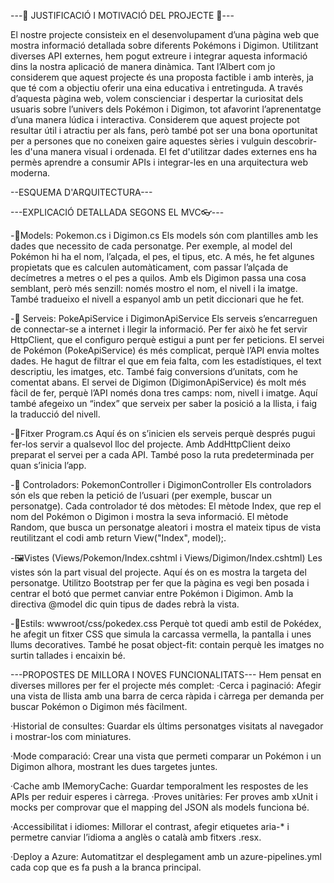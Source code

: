 ---💫 JUSTIFICACIÓ I MOTIVACIÓ DEL PROJECTE 💫--- 

El nostre projecte consisteix en el desenvolupament d’una pàgina web que mostra informació detallada sobre diferents Pokémons i Digimon. Utilitzant diverses API externes, hem pogut extreure i integrar aquesta informació dins la nostra aplicació de manera dinàmica. Tant l’Albert com jo considerem que aquest projecte és una proposta factible i amb interès, ja que té com a objectiu oferir una eina educativa i entretinguda. A través d’aquesta pàgina web, volem conscienciar i despertar la curiositat dels usuaris sobre l’univers dels Pokémon i Digimon, tot afavorint l’aprenentatge d’una manera lúdica i interactiva. Considerem que aquest projecte pot resultar útil i atractiu per als fans, però també pot ser una bona oportunitat per a persones que no coneixen gaire aquestes sèries i vulguin descobrir-les d'una manera visual i ordenada. El fet d'utilitzar dades externes ens ha permès aprendre a consumir APIs i integrar-les en una arquitectura web moderna.

 --ESQUEMA D'ARQUITECTURA---
 
---EXPLICACIÓ DETALLADA SEGONS EL MVC👓--- 

-📁Models: Pokemon.cs i Digimon.cs Els models són com plantilles amb les dades que necessito de cada personatge. Per exemple, al model del Pokémon hi ha el nom, l’alçada, el pes, el tipus, etc. A més, he fet algunes propietats que es calculen automàticament, com passar l’alçada de decímetres a metres o el pes a quilos. Amb els Digimon passa una cosa semblant, però més senzill: només mostro el nom, el nivell i la imatge. També tradueixo el nivell a espanyol amb un petit diccionari que he fet.

-🔧 Serveis: PokeApiService i DigimonApiService Els serveis s’encarreguen de connectar-se a internet i llegir la informació. Per fer això he fet servir HttpClient, que el configuro perquè estigui a punt per fer peticions. El servei de Pokémon (PokeApiService) és més complicat, perquè l’API envia moltes dades. He hagut de filtrar el que em feia falta, com les estadístiques, el text descriptiu, les imatges, etc. També faig conversions d’unitats, com he comentat abans. El servei de Digimon (DigimonApiService) és molt més fàcil de fer, perquè l’API només dona tres camps: nom, nivell i imatge. Aquí també afegeixo un “index” que serveix per saber la posició a la llista, i faig la traducció del nivell.

-🚀Fitxer Program.cs Aquí és on s’inicien els serveis perquè després pugui fer-los servir a qualsevol lloc del projecte. Amb AddHttpClient deixo preparat el servei per a cada API. També poso la ruta predeterminada per quan s’inicia l’app.

-🧠 Controladors: PokemonController i DigimonController Els controladors són els que reben la petició de l’usuari (per exemple, buscar un personatge). Cada controlador té dos mètodes: El mètode Index, que rep el nom del Pokémon o Digimon i mostra la seva informació. El mètode Random, que busca un personatge aleatori i mostra el mateix tipus de vista reutilitzant el codi amb return View("Index", model);.

-🖼️Vistes (Views/Pokemon/Index.cshtml i Views/Digimon/Index.cshtml) Les vistes són la part visual del projecte. Aquí és on es mostra la targeta del personatge. Utilitzo Bootstrap per fer que la pàgina es vegi ben posada i centrar el botó que permet canviar entre Pokémon i Digimon. Amb la directiva @model dic quin tipus de dades rebrà la vista.

-🎨Estils: wwwroot/css/pokedex.css Perquè tot quedi amb estil de Pokédex, he afegit un fitxer CSS que simula la carcassa vermella, la pantalla i unes llums decoratives. També he posat object-fit: contain perquè les imatges no surtin tallades i encaixin bé.

---PROPOSTES DE MILLORA I NOVES FUNCIONALITATS--- 
Hem pensat en diverses millores per fer el projecte més complet: ·Cerca i paginació: Afegir una vista de llista amb una barra de cerca ràpida i càrrega per demanda per buscar Pokémon o Digimon més fàcilment. 

·Historial de consultes: Guardar els últims personatges visitats al navegador i mostrar-los com miniatures. 

·Mode comparació: Crear una vista que permeti comparar un Pokémon i un Digimon alhora, mostrant les dues targetes juntes. 

·Cache amb IMemoryCache: Guardar temporalment les respostes de les APIs per reduir esperes i càrrega. ·Proves unitàries: Fer proves amb xUnit i mocks per comprovar que el mapping del JSON als models funciona bé. 

·Accessibilitat i idiomes: Millorar el contrast, afegir etiquetes aria-* i permetre canviar l’idioma a anglès o català amb fitxers .resx.

·Deploy a Azure: Automatitzar el desplegament amb un azure-pipelines.yml cada cop que es fa push a la branca principal.
